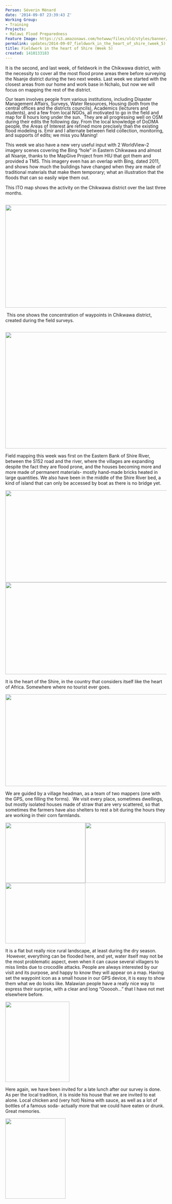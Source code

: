 ```yaml
---
Person: Séverin Ménard
date: '2014-09-07 23:39:43 Z'
Working Group:
- Training
Projects:
- Malawi Flood Preparedness
Feature Image: https://s3.amazonaws.com/hotwww/files/old/styles/banner/public/286.png
permalink: updates/2014-09-07_fieldwork_in_the_heart_of_shire_(week_5)
title: Fieldwork in the heart of Shire (Week 5)
created: 1410133183
---
```

<p>It is the second, and last week, of fieldwork in the Chikwawa district, with the necessity to cover all the most flood prone areas there before surveying the Nsanje district during the two next weeks. Last week we started with the closest areas from our home and work base in Nchalo, but now we will focus on mapping the rest of the district.&nbsp;</p><p><span style="line-height: 100%;">Our team involves people from various institutions, including Disaster Management Affairs, Surveys, Water Resources, Housing (both from the central offices and the districts councils), Academics (lecturers and students), and a few from local NGOs, all motivated to go in the field and map for 8 hours long under the sun. &nbsp;They are all progressing well on OSM during their edits the following day. From the local knowledge of DoDMA people, the Areas of Interest are refined more precisely than the existing flood modeling is. Emir and I alternate between field collection, monitoring, and supports of edits; we miss you Maning!</span></p><p>This week we also have a new very useful input with 2 WorldView-2 imagery scenes covering the Bing “hole” in Eastern Chikwawa and almost all Nsanje, thanks to the MapGive Project from HIU that got them and provided a TMS. This imagery even has an overlap with Bing, dated 2011, and shows how much the buildings have changed when they are made of traditional materials that make them temporary; what an illustration that the floods that can so easily wipe them out.</p><p>This ITO map shows the activity on the Chikwawa district over the last three months.</p><p style="margin-bottom: 0in; line-height: 100%;">&nbsp;<img class="image-large" src="https://s3.amazonaws.com/hotwww/files/old/styles/large/public/ITOMaps_LowerShire_20140906.png?itok=fSuPODdV" alt="" style="width:510px;height:320px"></p><p>&nbsp;This one shows the concentration of waypoints in Chikwawa district, created during the field surveys.</p><p style="margin-bottom: 0in; line-height: 100%;">&nbsp;<img class="image-large" src="https://s3.amazonaws.com/hotwww/files/old/styles/large/public/Lower_Shire_Chikwawa_waypoints.png?itok=IQjiaDEH" alt="" style="width:510px;height:362px"></p><p>Field mapping this week was first on the Eastern Bank of Shire River, between the S152 road and the river, where the villages are expanding despite the fact they are flood prone, and the houses becoming more and more made of permanent materials- mostly hand-made bricks heated in large quantities. We also have been in the middle of the Shire River bed, a kind of island that can only be accessed by boat as there is no bridge yet.</p><p style="margin-bottom: 0in; line-height: 100%;"><img class="image-large" src="https://s3.amazonaws.com/hotwww/files/old/styles/large/public/IMG_20140828_115856119.jpg?itok=dxq0xz2i" alt="" style="width:510px;height:286px"><img class="image-large" src="https://s3.amazonaws.com/hotwww/files/old/styles/large/public/IMG_20140828_172123279_HDR.jpg?itok=tKJKk4Oe" alt="" style="width:510px;height:286px"></p><p>It is the heart of the Shire, in the country that considers itself like the heart of Africa. Somewhere where no tourist ever goes.</p><p style="margin-bottom: 0in; line-height: 100%;"><img class="image-large" src="https://s3.amazonaws.com/hotwww/files/old/styles/large/public/IMG_20140828_153050897.jpg?itok=XeY-jspb" alt="" style="width:510px;height:286px"></p><p>We are guided by a village headman, as a team of two mappers (one with the GPS, one filling the forms). &nbsp;We visit every place, sometimes dwellings, but mostly isolated houses made of straw that are very scattered, so that sometimes the farmers have also shelters to rest a bit during the hours they are working in their corn farmlands.</p><p><img class="image-medium" src="https://s3.amazonaws.com/hotwww/files/old/styles/medium/public/P1050148_25%25.png?itok=0Lo3wNZL" alt="" style="width:250px;height:188px"><img class="image-medium" src="https://s3.amazonaws.com/hotwww/files/old/styles/medium/public/P1050089_25%25.PNG?itok=L5PBBwav" alt="" style="width:250px;height:188px"><img class="image-medium" src="https://s3.amazonaws.com/hotwww/files/old/styles/medium/public/P1050103_25%25.png?itok=TMpqg6Yg" alt="" style="width:250px;height:188px"></p><p>It is a flat but really nice rural landscape, at least during the dry season. &nbsp;However, everything can be flooded here, and yet, water itself may not be the most problematic aspect, even when it can cause several villagers to miss limbs due to crocodile attacks. People are always interested by our visit and its purpose, and happy to know they will appear on a map. Having set the waypoint icon as a small house in our GPS device, it is easy to show them what we do looks like. Malawian people have a really nice way to express their surprise, with a clear and long “Oooooh...” that I have not met elsewhere before.</p><p style="margin-bottom: 0in; line-height: 100%;"><img class="image-medium" src="https://s3.amazonaws.com/hotwww/files/old/styles/medium/public/286.png?itok=UV78NgyT" alt="" style="width:200px;height:250px"></p><p>Here again, we have been invited for a late lunch after our survey is done. As per the local tradition, it is inside his house that we are invited to eat alone. Local chicken and (very hot) Nsima with sauce, as well as a lot of bottles of a famous soda- actually more that we could have eaten or drunk. Great memories.</p><p style="margin-bottom: 0in; line-height: 100%;"><img class="image-medium" src="https://s3.amazonaws.com/hotwww/files/old/styles/medium/public/P1050152_25%25.png?itok=50uTRtCt" alt="" style="width:188px;height:250px"></p><p>&nbsp;</p>
